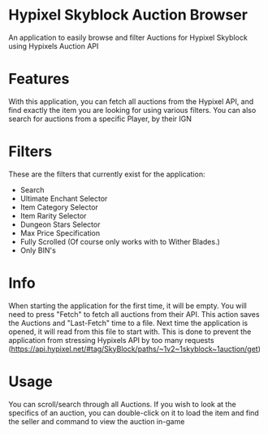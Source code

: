 # Hypixel Skyblock Auction Browser
An application to easily browse and filter Auctions for Hypixel Skyblock using Hypixels Auction API

# Features
With this application, you can fetch all auctions from the Hypixel API, and find exactly the item you are looking for using various filters.
You can also search for auctions from a specific Player, by their IGN

# Filters
These are the filters that currently exist for the application:
- Search
- Ultimate Enchant Selector
- Item Category Selector
- Item Rarity Selector
- Dungeon Stars Selector
- Max Price Specification
- Fully Scrolled (Of course only works with to Wither Blades.)
- Only BIN's

# Info

When starting the application for the first time, it will be empty. You will need to press "Fetch" to fetch all auctions from their API.
This action saves the Auctions and "Last-Fetch" time to a file. Next time the application is opened, it will read from this file to start with.
This is done to prevent the application from stressing Hypixels API by too many requests (https://api.hypixel.net/#tag/SkyBlock/paths/~1v2~1skyblock~1auction/get)

# Usage
You can scroll/search through all Auctions.
If you wish to look at the specifics of an auction, you can double-click on it to load the item
and find the seller and command to view the auction in-game
